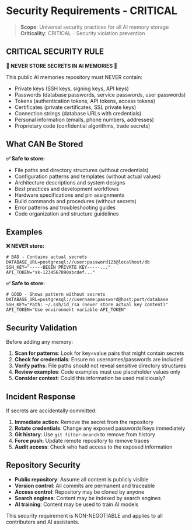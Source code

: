 # Security Requirements - CRITICAL

> **Scope**: Universal security practices for all AI memory storage  
> **Criticality**: CRITICAL - Security violation prevention

## CRITICAL SECURITY RULE

**🚨 NEVER STORE SECRETS IN AI MEMORIES 🚨**

This public AI memories repository must NEVER contain:
- Private keys (SSH keys, signing keys, API keys)
- Passwords (database passwords, service passwords, user passwords)
- Tokens (authentication tokens, API tokens, access tokens)
- Certificates (private certificates, SSL private keys)
- Connection strings (database URLs with credentials)
- Personal information (emails, phone numbers, addresses)
- Proprietary code (confidential algorithms, trade secrets)

## What CAN Be Stored

**✅ Safe to store:**
- File paths and directory structures (without credentials)
- Configuration patterns and templates (without actual values)
- Architecture descriptions and system designs
- Best practices and development workflows
- Hardware specifications and pin assignments
- Build commands and procedures (without secrets)
- Error patterns and troubleshooting guides
- Code organization and structure guidelines

## Examples

**❌ NEVER store:**
```
# BAD - Contains actual secrets
DATABASE_URL=postgresql://user:password123@localhost/db
SSH_KEY="-----BEGIN PRIVATE KEY-----..."
API_TOKEN="sk-1234567890abcdef..."
```

**✅ Safe to store:**
```
# GOOD - Shows pattern without secrets
DATABASE_URL=postgresql://username:password@host:port/database
SSH_KEY="Path: ~/.ssh/id_rsa (never store actual key content)"
API_TOKEN="Use environment variable API_TOKEN"
```

## Security Validation

Before adding any memory:
1. **Scan for patterns**: Look for key=value pairs that might contain secrets
2. **Check for credentials**: Ensure no usernames/passwords are included
3. **Verify paths**: File paths should not reveal sensitive directory structures
4. **Review examples**: Code examples must use placeholder values only
5. **Consider context**: Could this information be used maliciously?

## Incident Response

If secrets are accidentally committed:
1. **Immediate action**: Remove the secret from the repository
2. **Rotate credentials**: Change any exposed passwords/keys immediately
3. **Git history**: Use `git filter-branch` to remove from history
4. **Force push**: Update remote repository to remove traces
5. **Audit access**: Check who had access to the exposed information

## Repository Security

- **Public repository**: Assume all content is publicly visible
- **Version control**: All commits are permanent and traceable
- **Access control**: Repository may be cloned by anyone
- **Search engines**: Content may be indexed by search engines
- **AI training**: Content may be used to train AI models

This security requirement is NON-NEGOTIABLE and applies to all contributors and AI assistants.

